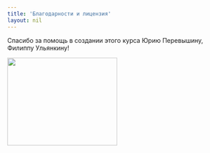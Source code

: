 ```yaml
---
title: 'Благодарности и лицензия'
layout: nil
---
```


Спасибо за помощь в создании этого курса Юрию Перевышину, Филиппу Ульянкину!


<img align="center" src="https://github.com/phenyard/macro201/blob/master/docs/_includes/macro.jpg?raw=true" height="200" width="250">
<br>
<br>
